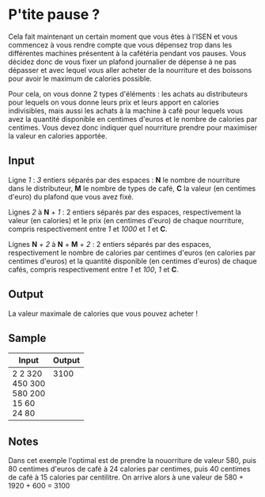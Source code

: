 # P'tite pause ?

Cela fait maintenant un certain moment que vous êtes à l'ISEN et vous commencez à vous rendre compte que vous dépensez trop dans les différentes machines présentent à la cafétéria pendant vos pauses. Vous décidez donc de vous fixer un plafond journalier de dépense à ne pas dépasser et avec lequel vous aller acheter de la nourriture et des boissons pour avoir le maximum de calories possible.

Pour cela, on vous donne 2 types d'éléments : les achats au distributeurs pour lequels on vous donne leurs prix et leurs apport en calories indivisibles, mais aussi les achats à la machine à café pour lequels vous avez la quantité disponible en centimes d'euros et le nombre de calories par centimes. Vous devez donc indiquer quel nourriture prendre pour maximiser la valeur en calories apportée.

## Input
Ligne *1* : *3* entiers séparés par des espaces : **N** le nombre de nourriture dans le distributeur, **M** le nombre de types de café, **C** la valeur (en centimes d'euro) du plafond que vous avez fixé.

Lignes *2* à **N** + *1* : 2 entiers séparés par des espaces, respectivement la valeur (en calories) et le prix (en centimes d'euro) de chaque nourriture, compris respectivement entre *1* et *1000* et *1* et **C**.

Lignes **N** + *2* à **N** + **M** + *2* : 2 entiers séparés par des espaces, respectivement le nombre de calories par centimes d'euros (en calories par centimes d'euros) et la quantité disponible (en centimes d'euros) de chaque cafés, compris respectivement entre *1* et *100*, *1* et **C**.

## Output
La valeur maximale de calories que vous pouvez acheter !

## Sample
| Input                                                                                       | Output                     |
|---------------------------------------------------------------------------------------------|----------------------------|
|2 2 320<br/>450 300<br/>580 200<br/>15 60<br/>24 80 |3100<br/><br/><br/><br/><br/> |

## Notes

Dans cet exemple l'optimal est de prendre la nouorriture de valeur 580, puis 80 centimes d'euros de café à 24 calories par centimes, puis 40 centimes de café à 15 calories par centilitre. On arrive alors à une valeur de 580 + 1920 + 600 = 3100